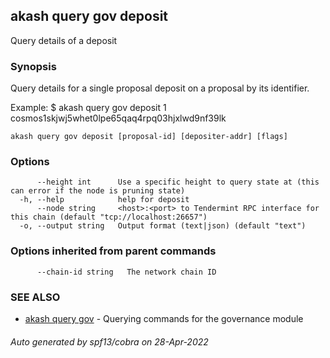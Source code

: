## akash query gov deposit

Query details of a deposit

### Synopsis

Query details for a single proposal deposit on a proposal by its identifier.

Example:
$ akash query gov deposit 1 cosmos1skjwj5whet0lpe65qaq4rpq03hjxlwd9nf39lk

```
akash query gov deposit [proposal-id] [depositer-addr] [flags]
```

### Options

```
      --height int      Use a specific height to query state at (this can error if the node is pruning state)
  -h, --help            help for deposit
      --node string     <host>:<port> to Tendermint RPC interface for this chain (default "tcp://localhost:26657")
  -o, --output string   Output format (text|json) (default "text")
```

### Options inherited from parent commands

```
      --chain-id string   The network chain ID
```

### SEE ALSO

* [akash query gov](akash_query_gov.md)	 - Querying commands for the governance module

###### Auto generated by spf13/cobra on 28-Apr-2022
